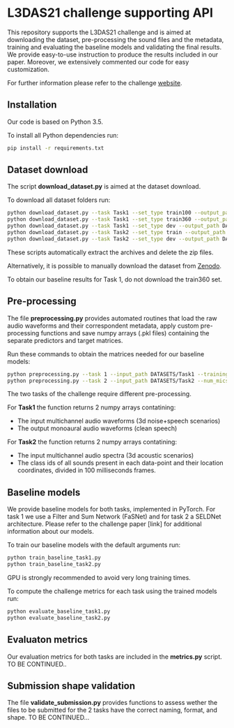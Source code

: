 # L3DAS21 challenge supporting API
This repository supports the L3DAS21 challenge and is aimed at downloading the dataset, pre-processing the sound files and the metadata, training and evaluating the baseline models and validating the final results.
We provide easy-to-use instruction to produce the results included in our paper.
Moreover, we extensively commented our code for easy customization.

For further information please refer to the challenge [website](https://www.l3das.com/mlsp2021/index.html).



## Installation
Our code is based on Python 3.5.

To install all Python dependencies run:
```bash
pip install -r requirements.txt
```
## Dataset download
The script **download_dataset.py** is aimed at the dataset download.

To download all dataset folders run:
```bash
python download_dataset.py --task Task1 --set_type train100 --output_path DATASETS/Task1
python download_dataset.py --task Task1 --set_type train360 --output_path DATASETS/Task1
python download_dataset.py --task Task1 --set_type dev --output_path DATASETS/Task1
python download_dataset.py --task Task2 --set_type train --output_path DATASETS/Task2
python download_dataset.py --task Task2 --set_type dev --output_path DATASETS/Task2
```
These scripts automatically extract the archives and delete the zip files.

Alternatively, it is possible to manually download the dataset from [Zenodo](https://doi.org/10.5281/zenodo.4642005).

To obtain our baseline results for Task 1, do not download the train360 set.


## Pre-processing
The file **preprocessing.py** provides automated routines that load the raw audio waveforms and their correspondent metadata, apply custom pre-processing functions and save numpy arrays (.pkl files) containing the separate predictors and target matrices.

Run these commands to obtain the matrices needed for our baseline models:
```bash
python preprocessing.py --task 1 --input_path DATASETS/Task1 --training_set train100 --num_mics 1 --segmentation_len 2
python preprocessing.py --task 2 --input_path DATASETS/Task2 --num_mics 1 --frame_len 100
```
The two tasks of the challenge require different pre-processing.

For **Task1** the function returns 2 numpy arrays contatining:
* The input multichannel audio waveforms (3d noise+speech scenarios)
* The output monoaural audio waveforms (clean speech)

For **Task2** the function returns 2 numpy arrays contatining:
* The input multichannel audio spectra (3d acoustic scenarios)
* The class ids of all sounds present in each data-point and their location coordinates, divided in 100 milliseconds frames.



## Baseline models
We provide baseline models for both tasks, implemented in PyTorch. For task 1 we use a Filter and Sum Network (FaSNet) and for task 2 a SELDNet architecture. Please refer to the challenge paper [link] for additional information about our models.

To train our baseline models with the default arguments run:
```bash
python train_baseline_task1.py
python train_baseline_task2.py
```

GPU is strongly recommended to avoid very long training times.

To compute the challenge metrics for each task using the trained models run:
```bash
python evaluate_baseline_task1.py
python evaluate_baseline_task2.py
```
## Evaluaton metrics
Our evaluation metrics for both tasks are included in the **metrics.py** script.
TO BE CONTINUED..

## Submission shape validation
The file **validate_submission.py** provides functions to assess wether the files to be submitted for the 2 tasks have the correct naming, format, and shape.
TO BE CONTINUED...
